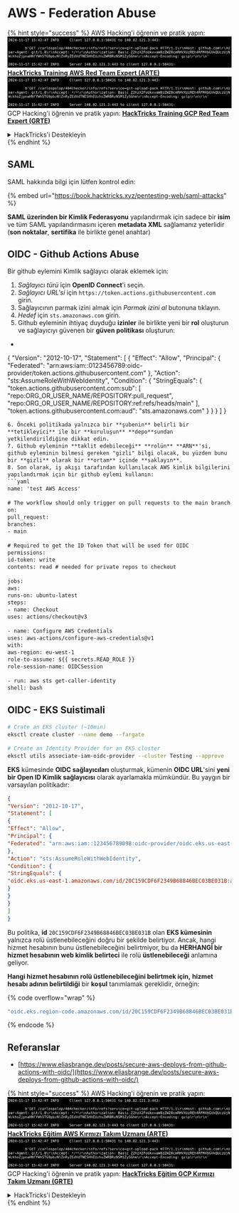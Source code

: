 # AWS - Federation Abuse

{% hint style="success" %}
AWS Hacking'i öğrenin ve pratik yapın:<img src="../../../.gitbook/assets/image (1).png" alt="" data-size="line">[**HackTricks Training AWS Red Team Expert (ARTE)**](https://training.hacktricks.xyz/courses/arte)<img src="../../../.gitbook/assets/image (1).png" alt="" data-size="line">\
GCP Hacking'i öğrenin ve pratik yapın: <img src="../../../.gitbook/assets/image (2).png" alt="" data-size="line">[**HackTricks Training GCP Red Team Expert (GRTE)**<img src="../../../.gitbook/assets/image (2).png" alt="" data-size="line">](https://training.hacktricks.xyz/courses/grte)

<details>

<summary>HackTricks'i Destekleyin</summary>

* [**abonelik planlarını**](https://github.com/sponsors/carlospolop) kontrol edin!
* **💬 [**Discord grubuna**](https://discord.gg/hRep4RUj7f) veya [**telegram grubuna**](https://t.me/peass) katılın ya da **Twitter**'da **bizi takip edin** 🐦 [**@hacktricks\_live**](https://twitter.com/hacktricks\_live)**.**
* **Hacking ipuçlarını paylaşmak için** [**HackTricks**](https://github.com/carlospolop/hacktricks) ve [**HackTricks Cloud**](https://github.com/carlospolop/hacktricks-cloud) github reposuna PR gönderin.

</details>
{% endhint %}

## SAML

SAML hakkında bilgi için lütfen kontrol edin:

{% embed url="https://book.hacktricks.xyz/pentesting-web/saml-attacks" %}

**SAML üzerinden bir Kimlik Federasyonu** yapılandırmak için sadece bir **isim** ve tüm SAML yapılandırmasını içeren **metadata XML** sağlamanız yeterlidir (**son noktalar**, **sertifika** ile birlikte genel anahtar)

## OIDC - Github Actions Abuse

Bir github eylemini Kimlik sağlayıcı olarak eklemek için:

1. _Sağlayıcı türü_ için **OpenID Connect**'i seçin.
2. _Sağlayıcı URL'si_ için `https://token.actions.githubusercontent.com` girin.
3. Sağlayıcının parmak izini almak için _Parmak izini al_ butonuna tıklayın.
4. _Hedef_ için `sts.amazonaws.com` girin.
5. Github eyleminin ihtiyaç duyduğu **izinler** ile birlikte yeni bir **rol** oluşturun ve sağlayıcıyı güvenen bir **güven politikası** oluşturun:
* ```json
{
"Version": "2012-10-17",
"Statement": [
{
"Effect": "Allow",
"Principal": {
"Federated": "arn:aws:iam::0123456789:oidc-provider/token.actions.githubusercontent.com"
},
"Action": "sts:AssumeRoleWithWebIdentity",
"Condition": {
"StringEquals": {
"token.actions.githubusercontent.com:sub": [
"repo:ORG_OR_USER_NAME/REPOSITORY:pull_request",
"repo:ORG_OR_USER_NAME/REPOSITORY:ref:refs/heads/main"
],
"token.actions.githubusercontent.com:aud": "sts.amazonaws.com"
}
}
}
]
}
```
6. Önceki politikada yalnızca bir **şubenin** belirli bir **tetikleyici** ile bir **kuruluşun** **depo**sundan yetkilendirildiğine dikkat edin.
7. Github eyleminin **taklit edebileceği** **rolün** **ARN**'si, github eyleminin bilmesi gereken "gizli" bilgi olacak, bu yüzden bunu bir **gizli** olarak bir **ortam** içinde **saklayın**.
8. Son olarak, iş akışı tarafından kullanılacak AWS kimlik bilgilerini yapılandırmak için bir github eylemi kullanın:
```yaml
name: 'test AWS Access'

# The workflow should only trigger on pull requests to the main branch
on:
pull_request:
branches:
- main

# Required to get the ID Token that will be used for OIDC
permissions:
id-token: write
contents: read # needed for private repos to checkout

jobs:
aws:
runs-on: ubuntu-latest
steps:
- name: Checkout
uses: actions/checkout@v3

- name: Configure AWS Credentials
uses: aws-actions/configure-aws-credentials@v1
with:
aws-region: eu-west-1
role-to-assume: ${{ secrets.READ_ROLE }}
role-session-name: OIDCSession

- run: aws sts get-caller-identity
shell: bash
```
## OIDC - EKS Suistimali
```bash
# Crate an EKS cluster (~10min)
eksctl create cluster --name demo --fargate
```

```bash
# Create an Identity Provider for an EKS cluster
eksctl utils associate-iam-oidc-provider --cluster Testing --approve
```
**EKS** kümesinde **OIDC sağlayıcıları** oluşturmak, kümenin **OIDC URL**'sini **yeni bir Open ID Kimlik sağlayıcısı** olarak ayarlamakla mümkündür. Bu yaygın bir varsayılan politikadır:
```json
{
"Version": "2012-10-17",
"Statement": [
{
"Effect": "Allow",
"Principal": {
"Federated": "arn:aws:iam::123456789098:oidc-provider/oidc.eks.us-east-1.amazonaws.com/id/20C159CDF6F2349B68846BEC03BE031B"
},
"Action": "sts:AssumeRoleWithWebIdentity",
"Condition": {
"StringEquals": {
"oidc.eks.us-east-1.amazonaws.com/id/20C159CDF6F2349B68846BEC03BE031B:aud": "sts.amazonaws.com"
}
}
}
]
}
```
Bu politika, **id** `20C159CDF6F2349B68846BEC03BE031B` olan **EKS kümesinin** yalnızca rolü üstlenebileceğini doğru bir şekilde belirtiyor. Ancak, hangi hizmet hesabının bunu üstlenebileceğini belirtmiyor, bu da **HERHANGİ bir hizmet hesabının web kimlik belirteci** ile rolü **üstlenebileceği** anlamına geliyor.

**Hangi hizmet hesabının rolü üstlenebileceğini belirtmek için,** **hizmet hesabı adının belirtildiği** bir **koşul** tanımlamak gereklidir, örneğin: 

{% code overflow="wrap" %}
```bash
"oidc.eks.region-code.amazonaws.com/id/20C159CDF6F2349B68846BEC03BE031B:sub": "system:serviceaccount:default:my-service-account",
```
{% endcode %}

## Referanslar

* [https://www.eliasbrange.dev/posts/secure-aws-deploys-from-github-actions-with-oidc/](https://www.eliasbrange.dev/posts/secure-aws-deploys-from-github-actions-with-oidc/)

{% hint style="success" %}
AWS Hacking'i öğrenin ve pratik yapın:<img src="../../../.gitbook/assets/image (1).png" alt="" data-size="line">[**HackTricks Eğitim AWS Kırmızı Takım Uzmanı (ARTE)**](https://training.hacktricks.xyz/courses/arte)<img src="../../../.gitbook/assets/image (1).png" alt="" data-size="line">\
GCP Hacking'i öğrenin ve pratik yapın: <img src="../../../.gitbook/assets/image (2).png" alt="" data-size="line">[**HackTricks Eğitim GCP Kırmızı Takım Uzmanı (GRTE)**<img src="../../../.gitbook/assets/image (2).png" alt="" data-size="line">](https://training.hacktricks.xyz/courses/grte)

<details>

<summary>HackTricks'i Destekleyin</summary>

* [**abonelik planlarını**](https://github.com/sponsors/carlospolop) kontrol edin!
* **💬 [**Discord grubuna**](https://discord.gg/hRep4RUj7f) veya [**telegram grubuna**](https://t.me/peass) katılın ya da **Twitter'da** 🐦 [**@hacktricks\_live**](https://twitter.com/hacktricks\_live)**'i takip edin.**
* **Hacking ipuçlarını paylaşmak için** [**HackTricks**](https://github.com/carlospolop/hacktricks) ve [**HackTricks Cloud**](https://github.com/carlospolop/hacktricks-cloud) github reposuna PR gönderin.

</details>
{% endhint %}
